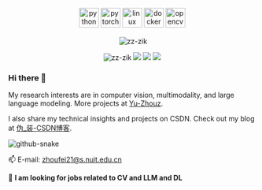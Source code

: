 <!-- logo -->
<p align="center">
  <img src="https://www.vectorlogo.zone/logos/python/python-icon.svg" alt="python" width="40" height="40"/>
  <img src="https://www.vectorlogo.zone/logos/pytorch/pytorch-icon.svg" alt="pytorch" width="40" height="40"/> 
  <img src="https://www.vectorlogo.zone/logos/linux/linux-icon.svg" alt="linux" width="40" height="40"/>
  <img src="https://www.vectorlogo.zone/logos/docker/docker-icon.svg" alt="docker" width="40" height="40"/> 
  <img src="https://www.vectorlogo.zone/logos/opencv/opencv-icon.svg" alt="opencv" width="40" height="40"/> 
<p align="center">&nbsp;<img align="center" src="https://github-readme-stats-greatv.vercel.app/api?username=zz-zik&show_icons=true&hide_border=true&hide_title=true&include_all_commits=true" alt="zz-zik" /></p>


<!-- CSDN Stats -->
<p align="center"> 
  <img src="https://komarev.com/ghpvc/?username=zz-zik" alt="zz-zik" /> 
  <img src="https://img.shields.io/badge/Total%20Views-266146-blue" />
  <img src="https://img.shields.io/badge/Original%20Posts-128-green" />
  <img src="https://img.shields.io/badge/Followers-6272-orange" />
</p>


### Hi there 👋

My research interests are in computer vision, multimodality, and large language modeling. More projects at [Yu-Zhouz](https://github.com/Yu-Zhouz).


I also share my technical insights and projects on CSDN. Check out my blog at [伪_装-CSDN博客](https://blog.csdn.net/weixin_62828995?spm=1000.2115.3001.5343). 



</div>
  <!-- Snake Code Contribution Map 贪吃蛇代码贡献图 -->
  <picture>
    <source media="(prefers-color-scheme: dark)" srcset="https://cdn.jsdelivr.net/gh/sun0225SUN/sun0225SUN/profile-snake-contrib/github-contribution-grid-snake-dark.svg" />
    <source media="(prefers-color-scheme: light)" srcset="https://cdn.jsdelivr.net/gh/sun0225SUN/sun0225SUN/profile-snake-contrib/github-contribution-grid-snake.svg" />
    <img alt="github-snake" src="https://cdn.jsdelivr.net/gh/sun0225SUN/sun0225SUN/profile-snake-contrib/github-contribution-grid-snake-dark.svg" />
  </picture>

</div>



📫 E-mail: zhoufei21@s.nuit.edu.cn


 💬 **I am looking for jobs related to CV and LLM and DL**


<!--
**zz-zik/zz-zik** is a ✨ _special_ ✨ repository because its `README.md` (this file) appears on your GitHub profile.

Here are some ideas to get you started:

- 🔭 I’m currently working on ...
- 🌱 I’m currently learning ...
- 👯 I’m looking to collaborate on ...
- 🤔 I’m looking for help with ...
- 💬 Ask me about ...
- 📫 How to reach me: ...
- 😄 Pronouns: ...
- ⚡ Fun fact: ...
  -->
